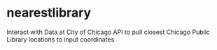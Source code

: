 # nearestlibrary
Interact with Data at City of Chicago API to pull closest Chicago Public Library locations to input coordinates

